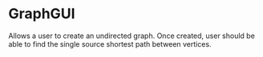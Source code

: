 # GraphGUI
Allows a user to create an undirected graph. Once created, user should be able to find the single source shortest path between vertices.
